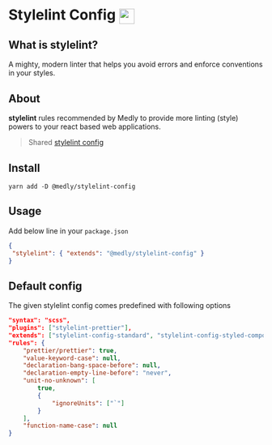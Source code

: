 # Stylelint Config <img style="vertical-align: middle" height="30" src="https://cdn.freebiesupply.com/logos/large/2x/stylelint-logo-png-transparent.png">

## What is stylelint?

A mighty, modern linter that helps you avoid errors and enforce conventions in your styles.

## About

**stylelint** rules recommended by Medly to provide more linting (style) powers to your react based web applications.

> Shared [stylelint config](https://stylelint.io/user-guide/configure/)

## Install

```shell
yarn add -D @medly/stylelint-config
```

## Usage

Add below line in your `package.json`

```json
{
 "stylelint": { "extends": "@medly/stylelint-config" }
}
```

## Default config

The given stylelint config comes predefined with following options

```json
"syntax": "scss",
"plugins": ["stylelint-prettier"],
"extends": ["stylelint-config-standard", "stylelint-config-styled-components", "stylelint-prettier/recommended"],
"rules": {
    "prettier/prettier": true,
    "value-keyword-case": null,
    "declaration-bang-space-before": null,
    "declaration-empty-line-before": "never",
    "unit-no-unknown": [
        true,
        {
            "ignoreUnits": ["`"]
        }
    ],
    "function-name-case": null
}
```